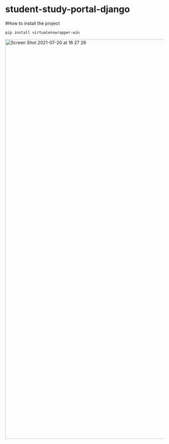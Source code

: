 # student-study-portal-django

#How to install the project

`pip install virtualenvwrapper-win`

<img width="1266" alt="Screen Shot 2021-07-20 at 16 27 26" src="https://user-images.githubusercontent.com/31868290/126403157-b874b00c-863b-4be7-8bf5-6213dd67c813.png">
